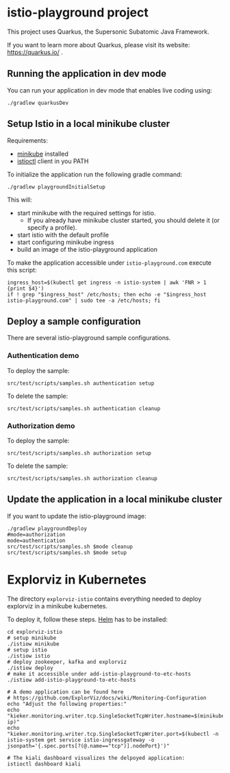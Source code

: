 

# istio-playground project

This project uses Quarkus, the Supersonic Subatomic Java Framework.

If you want to learn more about Quarkus, please visit its website: https://quarkus.io/ .

## Running the application in dev mode

You can run your application in dev mode that enables live coding using:
```
./gradlew quarkusDev
```

## Setup Istio in a local minikube cluster

Requirements:
* [minikube](https://kubernetes.io/docs/setup/learning-environment/minikube/) installed
* [istioctl](https://istio.io/docs/setup/getting-started/#download) client in you PATH

To initialize the application run the following gradle command:
```
./gradlew playgroundInitialSetup
```

This will:
* start minikube with the required settings for istio.
  * If you already have minikube cluster started, you should delete it (or specify a profile).
* start istio with the default profile
* start configuring minikube ingress
* build an image of the istio-playground application

To make the application accessible under `istio-playground.com` execute this script:
```
ingress_host=$(kubectl get ingress -n istio-system | awk 'FNR > 1 {print $4}')
if ! grep "$ingress_host" /etc/hosts; then echo -e "$ingress_host  istio-playground.com" | sudo tee -a /etc/hosts; fi
```

## Deploy a sample configuration
There are several istio-playground sample configurations.

### Authentication demo
To deploy the sample:
```
src/test/scripts/samples.sh authentication setup
```

To delete the sample:
```
src/test/scripts/samples.sh authentication cleanup
```

### Authorization demo
To deploy the sample:
```
src/test/scripts/samples.sh authorization setup
```

To delete the sample:
```
src/test/scripts/samples.sh authorization cleanup
```

## Update the application in a local minikube cluster
If you want to update the istio-playground image:
```
./gradlew playgroundDeploy
#mode=authorization
mode=authentication
src/test/scripts/samples.sh $mode cleanup
src/test/scripts/samples.sh $mode setup
```

# Explorviz in Kubernetes

The directory `explorviz-istio` contains everything needed to deploy explorviz in a minikube kubernetes.

To deploy it, follow these steps. [Helm](https://helm.sh/docs/intro/install/) has to be installed:
```
cd explorviz-istio
# setup minikube
./istiow minikube
# setup istio
./istiow istio
# deploy zookeeper, kafka and explorviz
./istiow deploy
# make it accessible under add-istio-playground-to-etc-hosts
./istiow add-istio-playground-to-etc-hosts

# A demo application can be found here
# https://github.com/ExplorViz/docs/wiki/Monitoring-Configuration
echo "Adjust the following properties:"
echo "kieker.monitoring.writer.tcp.SingleSocketTcpWriter.hostname=$(minikube ip)"
echo "kieker.monitoring.writer.tcp.SingleSocketTcpWriter.port=$(kubectl -n istio-system get service istio-ingressgateway -o jsonpath='{.spec.ports[?(@.name=="tcp")].nodePort}')"

# The kiali dashboard visualizes the delpoyed application:
istioctl dashboard kiali
```